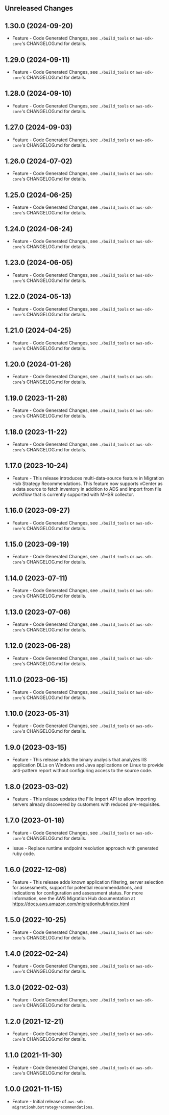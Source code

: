 Unreleased Changes
------------------

1.30.0 (2024-09-20)
------------------

* Feature - Code Generated Changes, see `./build_tools` or `aws-sdk-core`'s CHANGELOG.md for details.

1.29.0 (2024-09-11)
------------------

* Feature - Code Generated Changes, see `./build_tools` or `aws-sdk-core`'s CHANGELOG.md for details.

1.28.0 (2024-09-10)
------------------

* Feature - Code Generated Changes, see `./build_tools` or `aws-sdk-core`'s CHANGELOG.md for details.

1.27.0 (2024-09-03)
------------------

* Feature - Code Generated Changes, see `./build_tools` or `aws-sdk-core`'s CHANGELOG.md for details.

1.26.0 (2024-07-02)
------------------

* Feature - Code Generated Changes, see `./build_tools` or `aws-sdk-core`'s CHANGELOG.md for details.

1.25.0 (2024-06-25)
------------------

* Feature - Code Generated Changes, see `./build_tools` or `aws-sdk-core`'s CHANGELOG.md for details.

1.24.0 (2024-06-24)
------------------

* Feature - Code Generated Changes, see `./build_tools` or `aws-sdk-core`'s CHANGELOG.md for details.

1.23.0 (2024-06-05)
------------------

* Feature - Code Generated Changes, see `./build_tools` or `aws-sdk-core`'s CHANGELOG.md for details.

1.22.0 (2024-05-13)
------------------

* Feature - Code Generated Changes, see `./build_tools` or `aws-sdk-core`'s CHANGELOG.md for details.

1.21.0 (2024-04-25)
------------------

* Feature - Code Generated Changes, see `./build_tools` or `aws-sdk-core`'s CHANGELOG.md for details.

1.20.0 (2024-01-26)
------------------

* Feature - Code Generated Changes, see `./build_tools` or `aws-sdk-core`'s CHANGELOG.md for details.

1.19.0 (2023-11-28)
------------------

* Feature - Code Generated Changes, see `./build_tools` or `aws-sdk-core`'s CHANGELOG.md for details.

1.18.0 (2023-11-22)
------------------

* Feature - Code Generated Changes, see `./build_tools` or `aws-sdk-core`'s CHANGELOG.md for details.

1.17.0 (2023-10-24)
------------------

* Feature - This release introduces multi-data-source feature in Migration Hub Strategy Recommendations. This feature now supports vCenter as a data source to fetch inventory in addition to ADS and Import from file workflow that is currently supported with MHSR collector.

1.16.0 (2023-09-27)
------------------

* Feature - Code Generated Changes, see `./build_tools` or `aws-sdk-core`'s CHANGELOG.md for details.

1.15.0 (2023-09-19)
------------------

* Feature - Code Generated Changes, see `./build_tools` or `aws-sdk-core`'s CHANGELOG.md for details.

1.14.0 (2023-07-11)
------------------

* Feature - Code Generated Changes, see `./build_tools` or `aws-sdk-core`'s CHANGELOG.md for details.

1.13.0 (2023-07-06)
------------------

* Feature - Code Generated Changes, see `./build_tools` or `aws-sdk-core`'s CHANGELOG.md for details.

1.12.0 (2023-06-28)
------------------

* Feature - Code Generated Changes, see `./build_tools` or `aws-sdk-core`'s CHANGELOG.md for details.

1.11.0 (2023-06-15)
------------------

* Feature - Code Generated Changes, see `./build_tools` or `aws-sdk-core`'s CHANGELOG.md for details.

1.10.0 (2023-05-31)
------------------

* Feature - Code Generated Changes, see `./build_tools` or `aws-sdk-core`'s CHANGELOG.md for details.

1.9.0 (2023-03-15)
------------------

* Feature - This release adds the binary analysis that analyzes IIS application DLLs on Windows and Java applications on Linux to provide anti-pattern report without configuring access to the source code.

1.8.0 (2023-03-02)
------------------

* Feature - This release updates the File Import API to allow importing servers already discovered by customers with reduced pre-requisites.

1.7.0 (2023-01-18)
------------------

* Feature - Code Generated Changes, see `./build_tools` or `aws-sdk-core`'s CHANGELOG.md for details.

* Issue - Replace runtime endpoint resolution approach with generated ruby code.

1.6.0 (2022-12-08)
------------------

* Feature - This release adds known application filtering, server selection for assessments, support for potential recommendations, and indications for configuration and assessment status. For more information, see the AWS Migration Hub documentation at https://docs.aws.amazon.com/migrationhub/index.html

1.5.0 (2022-10-25)
------------------

* Feature - Code Generated Changes, see `./build_tools` or `aws-sdk-core`'s CHANGELOG.md for details.

1.4.0 (2022-02-24)
------------------

* Feature - Code Generated Changes, see `./build_tools` or `aws-sdk-core`'s CHANGELOG.md for details.

1.3.0 (2022-02-03)
------------------

* Feature - Code Generated Changes, see `./build_tools` or `aws-sdk-core`'s CHANGELOG.md for details.

1.2.0 (2021-12-21)
------------------

* Feature - Code Generated Changes, see `./build_tools` or `aws-sdk-core`'s CHANGELOG.md for details.

1.1.0 (2021-11-30)
------------------

* Feature - Code Generated Changes, see `./build_tools` or `aws-sdk-core`'s CHANGELOG.md for details.

1.0.0 (2021-11-15)
------------------

* Feature - Initial release of `aws-sdk-migrationhubstrategyrecommendations`.

